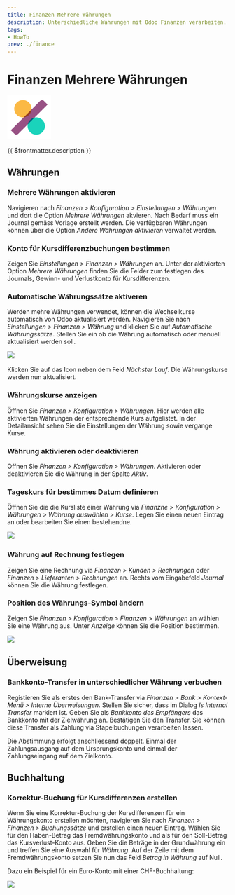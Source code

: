 ```yaml
---
title: Finanzen Mehrere Währungen
description: Unterschiedliche Währungen mit Odoo Finanzen verarbeiten.
tags:
- HowTo
prev: ./finance
---
```

# Finanzen Mehrere Währungen
![icons_odoo_account_accountant](attachments/icons_odoo_account_accountant.png)

{{ $frontmatter.description }}

## Währungen

### Mehrere Währungen aktivieren

Navigieren nach *Finanzen > Konfiguration > Einstellungen > Währungen* und dort die Option *Mehrere Währungen* akvieren. Nach Bedarf muss ein Journal gemäss Vorlage erstellt werden. Die verfügbaren Währungen können über die Option *Andere Währungen aktivieren* verwaltet werden.

### Konto für Kursdifferenzbuchungen bestimmen

Zeigen Sie *Einstellungen > Finanzen > Währungen* an. Unter der aktivierten Option *Mehrere Währungen* finden Sie die Felder zum festlegen des Journals, Gewinn- und Verlustkonto für Kursdifferenzen.

### Automatische Währungssätze aktiveren

Werden mehre Währungen verwendet, können die Wechselkurse automatisch von Odoo aktualisiert werden. Navigieren Sie nach *Einstellungen > Finanzen > Währung* und klicken Sie auf *Automatische Währungssätze*. Stellen Sie ein ob die Währung automatisch oder manuell aktualisiert werden soll.

![](attachments/Finanzen%20Mehrere%20Währungen%20Automatisch.png)

Klicken Sie auf das Icon neben dem Feld *Nächster Lauf*. Die Währungskurse werden nun aktualisiert.

### Währungskurse anzeigen

Öffnen Sie *Finanzen > Konfiguration > Währungen*. Hier werden alle aktivierten Währungen der entsprechende Kurs aufgelistet. In der Detailansicht sehen Sie die Einstellungen der Währung sowie vergange Kurse.

### Währung aktivieren oder deaktivieren

Öffnen Sie *Finanzen > Konfiguration > Währungen*. Aktivieren oder deaktivieren Sie die Währung in der Spalte *Aktiv*.

### Tageskurs für bestimmes Datum definieren

Öffnen Sie die die Kursliste einer Währung via *Finanzne > Konfiguration > Währungen > Währung auswählen > Kurse*. Legen Sie einen neuen Eintrag an oder bearbeiten Sie einen bestehendne.

![](attachments/Finanzen%20Mehrere%20Währungen%20Tageskurs%20definieren.png)

### Währung auf Rechnung festlegen

Zeigen Sie eine Rechnung via *Finanzen > Kunden > Rechnungen* oder *Finanzen > Lieferanten > Rechnungen* an. Rechts vom Eingabefeld *Journal* können Sie die Währung festlegen.

### Position des Währungs-Symbol ändern

Zeigen Sie *Finanzen > Konfiguration > Finanzen > Währungen* an wählen Sie eine Währung aus. Unter *Anzeige* können Sie die Position bestimmen.

![](attachments/Finanzen%20Mehrere%20Währungen%20Anzeige.png)

## Überweisung

### Bankkonto-Transfer in unterschiedlicher Währung verbuchen

Registieren Sie als erstes den Bank-Transfer via *Finanzen > Bank > Kontext-Menü > Interne Überweisungen*. Stellen Sie sicher, dass im Dialog *Is Internal Transfer* markiert ist. Geben Sie als *Bankkonto des Empfängers* das Bankkonto mit der Zielwährung an. Bestätigen Sie den Transfer. Sie können diese Transfer als Zahlung via Stapelbuchungen verarbeiten lassen.

Die Abstimmung erfolgt anschliessend doppelt. Einmal der Zahlungsausgang auf dem Ursprungskonto und einmal der Zahlungseingang auf dem Zielkonto.

## Buchhaltung

### Korrektur-Buchung für Kursdifferenzen erstellen

Wenn Sie eine Korrektur-Buchung der Kursdifferenzen für ein Währungskonto erstellen möchten, navigieren Sie nach *Finanzen > Finanzen > Buchungssätze* und erstellen einen neuen Eintrag. Wählen Sie für den Haben-Betrag das Fremdwährungskonto und als für den Soll-Betrag das Kursverlust-Konto aus. Geben Sie die Beträge in der Grundwährung ein und treffen Sie eine Auswahl für *Währung*. Auf der Zeile mit dem Fremdwährungskonto setzen Sie nun das Feld *Betrag in Währung* auf Null.

Dazu ein Beispiel für ein Euro-Konto mit einer CHF-Buchhaltung:

![](attachments/Finanzen%20Mehrere%20Währungen%20Anpassung%20Kursdifferenzen.png)